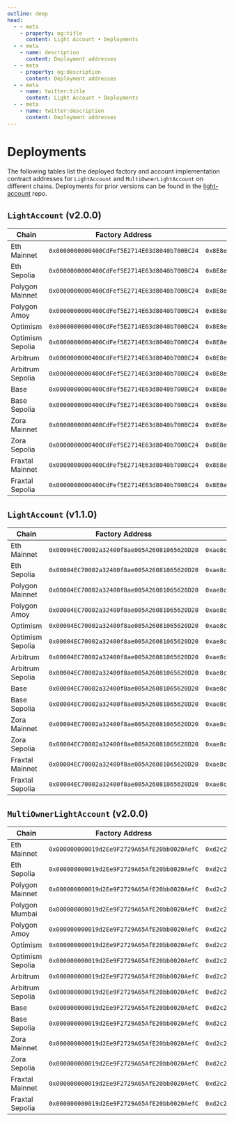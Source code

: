 ```yaml
---
outline: deep
head:
  - - meta
    - property: og:title
      content: Light Account • Deployments
  - - meta
    - name: description
      content: Deployment addresses
  - - meta
    - property: og:description
      content: Deployment addresses
  - - meta
    - name: twitter:title
      content: Light Account • Deployments
  - - meta
    - name: twitter:description
      content: Deployment addresses
---
```


# Deployments

The following tables list the deployed factory and account implementation contract addresses for `LightAccount` and `MultiOwnerLightAccount` on different chains. Deployments for prior versions can be found in the [light-account](https://github.com/alchemyplatform/light-account/tree/develop/deployments) repo.

## `LightAccount` (v2.0.0)

| Chain            | Factory Address                              | Account Implementation                       |
| ---------------- | -------------------------------------------- | -------------------------------------------- |
| Eth Mainnet      | `0x0000000000400CdFef5E2714E63d8040b700BC24` | `0x8E8e658E22B12ada97B402fF0b044D6A325013C7` |
| Eth Sepolia      | `0x0000000000400CdFef5E2714E63d8040b700BC24` | `0x8E8e658E22B12ada97B402fF0b044D6A325013C7` |
| Polygon Mainnet  | `0x0000000000400CdFef5E2714E63d8040b700BC24` | `0x8E8e658E22B12ada97B402fF0b044D6A325013C7` |
| Polygon Amoy     | `0x0000000000400CdFef5E2714E63d8040b700BC24` | `0x8E8e658E22B12ada97B402fF0b044D6A325013C7` |
| Optimism         | `0x0000000000400CdFef5E2714E63d8040b700BC24` | `0x8E8e658E22B12ada97B402fF0b044D6A325013C7` |
| Optimism Sepolia | `0x0000000000400CdFef5E2714E63d8040b700BC24` | `0x8E8e658E22B12ada97B402fF0b044D6A325013C7` |
| Arbitrum         | `0x0000000000400CdFef5E2714E63d8040b700BC24` | `0x8E8e658E22B12ada97B402fF0b044D6A325013C7` |
| Arbitrum Sepolia | `0x0000000000400CdFef5E2714E63d8040b700BC24` | `0x8E8e658E22B12ada97B402fF0b044D6A325013C7` |
| Base             | `0x0000000000400CdFef5E2714E63d8040b700BC24` | `0x8E8e658E22B12ada97B402fF0b044D6A325013C7` |
| Base Sepolia     | `0x0000000000400CdFef5E2714E63d8040b700BC24` | `0x8E8e658E22B12ada97B402fF0b044D6A325013C7` |
| Zora Mainnet     | `0x0000000000400CdFef5E2714E63d8040b700BC24` | `0x8E8e658E22B12ada97B402fF0b044D6A325013C7` |
| Zora Sepolia     | `0x0000000000400CdFef5E2714E63d8040b700BC24` | `0x8E8e658E22B12ada97B402fF0b044D6A325013C7` |
| Fraxtal Mainnet  | `0x0000000000400CdFef5E2714E63d8040b700BC24` | `0x8E8e658E22B12ada97B402fF0b044D6A325013C7` |
| Fraxtal Sepolia  | `0x0000000000400CdFef5E2714E63d8040b700BC24` | `0x8E8e658E22B12ada97B402fF0b044D6A325013C7` |

## `LightAccount` (v1.1.0)

| Chain            | Factory Address                              | Account Implementation                       |
| ---------------- | -------------------------------------------- | -------------------------------------------- |
| Eth Mainnet      | `0x00004EC70002a32400f8ae005A26081065620D20` | `0xae8c656ad28F2B59a196AB61815C16A0AE1c3cba` |
| Eth Sepolia      | `0x00004EC70002a32400f8ae005A26081065620D20` | `0xae8c656ad28F2B59a196AB61815C16A0AE1c3cba` |
| Polygon Mainnet  | `0x00004EC70002a32400f8ae005A26081065620D20` | `0xae8c656ad28F2B59a196AB61815C16A0AE1c3cba` |
| Polygon Amoy     | `0x00004EC70002a32400f8ae005A26081065620D20` | `0xae8c656ad28F2B59a196AB61815C16A0AE1c3cba` |
| Optimism         | `0x00004EC70002a32400f8ae005A26081065620D20` | `0xae8c656ad28F2B59a196AB61815C16A0AE1c3cba` |
| Optimism Sepolia | `0x00004EC70002a32400f8ae005A26081065620D20` | `0xae8c656ad28F2B59a196AB61815C16A0AE1c3cba` |
| Arbitrum         | `0x00004EC70002a32400f8ae005A26081065620D20` | `0xae8c656ad28F2B59a196AB61815C16A0AE1c3cba` |
| Arbitrum Sepolia | `0x00004EC70002a32400f8ae005A26081065620D20` | `0xae8c656ad28F2B59a196AB61815C16A0AE1c3cba` |
| Base             | `0x00004EC70002a32400f8ae005A26081065620D20` | `0xae8c656ad28F2B59a196AB61815C16A0AE1c3cba` |
| Base Sepolia     | `0x00004EC70002a32400f8ae005A26081065620D20` | `0xae8c656ad28F2B59a196AB61815C16A0AE1c3cba` |
| Zora Mainnet     | `0x00004EC70002a32400f8ae005A26081065620D20` | `0xae8c656ad28F2B59a196AB61815C16A0AE1c3cba` |
| Zora Sepolia     | `0x00004EC70002a32400f8ae005A26081065620D20` | `0xae8c656ad28F2B59a196AB61815C16A0AE1c3cba` |
| Fraxtal Mainnet  | `0x00004EC70002a32400f8ae005A26081065620D20` | `0xae8c656ad28F2B59a196AB61815C16A0AE1c3cba` |
| Fraxtal Sepolia  | `0x00004EC70002a32400f8ae005A26081065620D20` | `0xae8c656ad28F2B59a196AB61815C16A0AE1c3cba` |

## `MultiOwnerLightAccount` (v2.0.0)

| Chain            | Factory Address                              | Account Implementation                       |
| ---------------- | -------------------------------------------- | -------------------------------------------- |
| Eth Mainnet      | `0x000000000019d2Ee9F2729A65AfE20bb0020AefC` | `0xd2c27F9eE8E4355f71915ffD5568cB3433b6823D` |
| Eth Sepolia      | `0x000000000019d2Ee9F2729A65AfE20bb0020AefC` | `0xd2c27F9eE8E4355f71915ffD5568cB3433b6823D` |
| Polygon Mainnet  | `0x000000000019d2Ee9F2729A65AfE20bb0020AefC` | `0xd2c27F9eE8E4355f71915ffD5568cB3433b6823D` |
| Polygon Mumbai   | `0x000000000019d2Ee9F2729A65AfE20bb0020AefC` | `0xd2c27F9eE8E4355f71915ffD5568cB3433b6823D` |
| Polygon Amoy     | `0x000000000019d2Ee9F2729A65AfE20bb0020AefC` | `0xd2c27F9eE8E4355f71915ffD5568cB3433b6823D` |
| Optimism         | `0x000000000019d2Ee9F2729A65AfE20bb0020AefC` | `0xd2c27F9eE8E4355f71915ffD5568cB3433b6823D` |
| Optimism Sepolia | `0x000000000019d2Ee9F2729A65AfE20bb0020AefC` | `0xd2c27F9eE8E4355f71915ffD5568cB3433b6823D` |
| Arbitrum         | `0x000000000019d2Ee9F2729A65AfE20bb0020AefC` | `0xd2c27F9eE8E4355f71915ffD5568cB3433b6823D` |
| Arbitrum Sepolia | `0x000000000019d2Ee9F2729A65AfE20bb0020AefC` | `0xd2c27F9eE8E4355f71915ffD5568cB3433b6823D` |
| Base             | `0x000000000019d2Ee9F2729A65AfE20bb0020AefC` | `0xd2c27F9eE8E4355f71915ffD5568cB3433b6823D` |
| Base Sepolia     | `0x000000000019d2Ee9F2729A65AfE20bb0020AefC` | `0xd2c27F9eE8E4355f71915ffD5568cB3433b6823D` |
| Zora Mainnet     | `0x000000000019d2Ee9F2729A65AfE20bb0020AefC` | `0xd2c27F9eE8E4355f71915ffD5568cB3433b6823D` |
| Zora Sepolia     | `0x000000000019d2Ee9F2729A65AfE20bb0020AefC` | `0xd2c27F9eE8E4355f71915ffD5568cB3433b6823D` |
| Fraxtal Mainnet  | `0x000000000019d2Ee9F2729A65AfE20bb0020AefC` | `0xd2c27F9eE8E4355f71915ffD5568cB3433b6823D` |
| Fraxtal Sepolia  | `0x000000000019d2Ee9F2729A65AfE20bb0020AefC` | `0xd2c27F9eE8E4355f71915ffD5568cB3433b6823D` |
